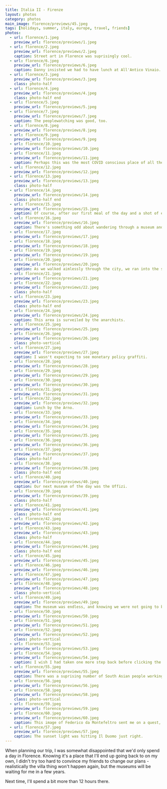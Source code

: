 ```yaml
---
title: Italia II - Firenze
layout: photos
category: photos
main_image: florence/previews/45.jpeg
tags: [holidays, summer, italy, europe, travel, friends]
photos:
  - url: florence/1.jpeg
    preview_url: florence/previews/1.jpeg
  - url: florence/2.jpeg
    preview_url: florence/previews/2.jpeg
    caption: Street art in Florence was suprisingly cool.
  - url: florence/6.jpeg
    preview_url: florence/previews/6.jpeg
    caption: Danny insisted we had to have lunch at All'Antico Vinaio. It didn't disappoint.
  - url: florence/3.jpeg
    preview_url: florence/previews/3.jpeg
    class: photo-half
  - url: florence/4.jpeg
    preview_url: florence/previews/4.jpeg
    class: photo-half end
  - url: florence/5.jpeg
    preview_url: florence/previews/5.jpeg
  - url: florence/7.jpeg
    preview_url: florence/previews/7.jpeg
    caption: The peoplewatching was good, too.
  - url: florence/8.jpeg
    preview_url: florence/previews/8.jpeg
  - url: florence/9.jpeg
    preview_url: florence/previews/9.jpeg
  - url: florence/10.jpeg
    preview_url: florence/previews/10.jpeg
  - url: florence/11.jpeg
    preview_url: florence/previews/11.jpeg
    caption: Perhaps this was the most COVID conscious place of all the cities we visited.
  - url: florence/12.jpeg
    preview_url: florence/previews/12.jpeg
  - url: florence/13.jpeg
    preview_url: florence/previews/13.jpeg
    class: photo-half
  - url: florence/14.jpeg
    preview_url: florence/previews/14.jpeg
    class: photo-half end
  - url: florence/15.jpeg
    preview_url: florence/previews/15.jpeg
    caption: Of course, after our first meal of the day and a shot of espresso we went straight to see this guy.
  - url: florence/16.jpeg
    preview_url: florence/previews/16.jpeg
    caption: There's something odd about wandering through a museum and walking past a piece without giving it a second thought. Each one of these busts is just one more unnamed statue in the collection, but someone put sweat and tears into shaping them so I could walk past the shelf on my way to see David. Curation and narratives rule everything around us.
  - url: florence/17.jpeg
    preview_url: florence/previews/17.jpeg
  - url: florence/18.jpeg
    preview_url: florence/previews/18.jpeg
  - url: florence/19.jpeg
    preview_url: florence/previews/19.jpeg
  - url: florence/20.jpeg
    preview_url: florence/previews/20.jpeg
    caption: As we walked aimlessly through the city, we ran into the set for HBO's [My Brilliant Friend](https://en.wikipedia.org/wiki/My_Brilliant_Friend_(TV_series)). If you haven't seen it yet, the show is quite good.
  - url: florence/21.jpeg
    preview_url: florence/previews/21.jpeg
  - url: florence/22.jpeg
    preview_url: florence/previews/22.jpeg
    class: photo-half
  - url: florence/23.jpeg
    preview_url: florence/previews/23.jpeg
    class: photo-half end
  - url: florence/24.jpeg
    preview_url: florence/previews/24.jpeg
    caption: This area is surveiled by the anarchists.
  - url: florence/25.jpeg
    preview_url: florence/previews/25.jpeg
  - url: florence/26.jpeg
    preview_url: florence/previews/26.jpeg
    class: photo-vertical
  - url: florence/27.jpeg
    preview_url: florence/previews/27.jpeg
    caption: I wasn't expecting to see monetary policy graffiti.
  - url: florence/28.jpeg
    preview_url: florence/previews/28.jpeg
  - url: florence/29.jpeg
    preview_url: florence/previews/29.jpeg
  - url: florence/30.jpeg
    preview_url: florence/previews/30.jpeg
  - url: florence/31.jpeg
    preview_url: florence/previews/31.jpeg
  - url: florence/32.jpeg
    preview_url: florence/previews/32.jpeg
    caption: Lunch by the Arno.
  - url: florence/33.jpeg
    preview_url: florence/previews/33.jpeg
  - url: florence/34.jpeg
    preview_url: florence/previews/34.jpeg
  - url: florence/35.jpeg
    preview_url: florence/previews/35.jpeg
  - url: florence/36.jpeg
    preview_url: florence/previews/36.jpeg
  - url: florence/37.jpeg
    preview_url: florence/previews/37.jpeg
    class: photo-half
  - url: florence/38.jpeg
    preview_url: florence/previews/38.jpeg
    class: photo-half end
  - url: florence/40.jpeg
    preview_url: florence/previews/40.jpeg
    caption: Our next museum of the day was the Uffizi.
  - url: florence/39.jpeg
    preview_url: florence/previews/39.jpeg
    class: photo-half
  - url: florence/41.jpeg
    preview_url: florence/previews/41.jpeg
    class: photo-half end
  - url: florence/42.jpeg
    preview_url: florence/previews/42.jpeg
  - url: florence/43.jpeg
    preview_url: florence/previews/43.jpeg
    class: photo-half
  - url: florence/44.jpeg
    preview_url: florence/previews/44.jpeg
    class: photo-half end
  - url: florence/45.jpeg
    preview_url: florence/previews/45.jpeg
  - url: florence/46.jpeg
    preview_url: florence/previews/46.jpeg
  - url: florence/47.jpeg
    preview_url: florence/previews/47.jpeg
  - url: florence/48.jpeg
    preview_url: florence/previews/48.jpeg
    class: photo-vertical
  - url: florence/49.jpeg
    preview_url: florence/previews/49.jpeg
    caption: The museum was endless, and knowing we were not going to be able to go through the whole collection we decided to go for a glass of wine in their rooftop bar as the day started to wind down.
  - url: florence/50.jpeg
    preview_url: florence/previews/50.jpeg
  - url: florence/51.jpeg
    preview_url: florence/previews/51.jpeg
  - url: florence/52.jpeg
    preview_url: florence/previews/52.jpeg
    class: photo-vertical
  - url: florence/53.jpeg
    preview_url: florence/previews/53.jpeg
  - url: florence/54.jpeg
    preview_url: florence/previews/54.jpeg
    caption: I wish I had taken one more step back before clicking the shutter.
  - url: florence/55.jpeg
    preview_url: florence/previews/55.jpeg
    caption: There was a suprising number of South Asian people working in the downtown area. This was also true in Rome and Naples and other cities we visited. There's an interesting migration story here which I'd love to know more about.
  - url: florence/56.jpeg
    preview_url: florence/previews/56.jpeg
  - url: florence/58.jpeg
    preview_url: florence/previews/58.jpeg
    class: photo-vertical
  - url: florence/59.jpeg
    preview_url: florence/previews/59.jpeg
  - url: florence/60.jpeg
    preview_url: florence/previews/60.jpeg
    caption: This image of Federico da Montefeltro sent me on a quest, and after some research I found [Blub](https://www.instagram.com/blub_lartesanuotare)
  - url: florence/57.jpeg
    preview_url: florence/previews/57.jpeg
    caption: The sunset light was hitting Il Duomo just right.
---
```


When planning our trip, I was somewhat disappointed that we'd only spend a day in Florence. Knowing it's a place that I'll end up going back to on my own, I didn't try too hard to convince my friends to change our plans - realistically the villa thing won't happen again, but the museums will be waiting for me in a few years.

Next time, I'll spend a bit more than 12 hours there.